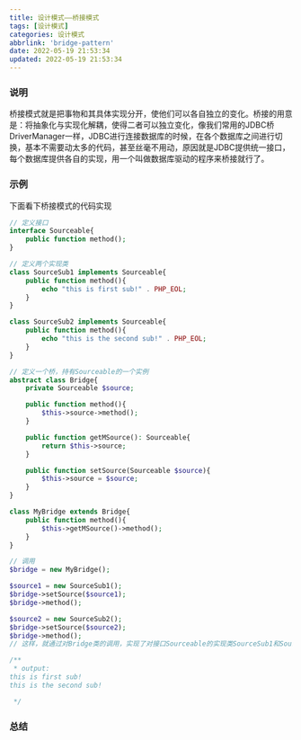 ```yaml
---
title: 设计模式——桥接模式
tags: [设计模式]
categories: 设计模式
abbrlink: 'bridge-pattern'
date: 2022-05-19 21:53:34
updated: 2022-05-19 21:53:34
---
```



### 说明
  桥接模式就是把事物和其具体实现分开，使他们可以各自独立的变化。桥接的用意是：将抽象化与实现化解耦，使得二者可以独立变化，像我们常用的JDBC桥DriverManager一样，JDBC进行连接数据库的时候，在各个数据库之间进行切换，基本不需要动太多的代码，甚至丝毫不用动，原因就是JDBC提供统一接口，每个数据库提供各自的实现，用一个叫做数据库驱动的程序来桥接就行了。
  
### 示例
下面看下桥接模式的代码实现

```php
// 定义接口
interface Sourceable{
    public function method();
}

// 定义两个实现类
class SourceSub1 implements Sourceable{
    public function method(){
        echo "this is first sub!" . PHP_EOL;
    }
}

class SourceSub2 implements Sourceable{
    public function method(){
        echo "this is the second sub!" . PHP_EOL;
    }
}

// 定义一个桥，持有Sourceable的一个实例
abstract class Bridge{
    private Sourceable $source;

    public function method(){
        $this->source->method();
    }

    public function getMSource(): Sourceable{
        return $this->source;
    }

    public function setSource(Sourceable $source){
        $this->source = $source;
    }
}

class MyBridge extends Bridge{
    public function method(){
        $this->getMSource()->method();
    }
}

// 调用
$bridge = new MyBridge();

$source1 = new SourceSub1();
$bridge->setSource($source1);
$bridge->method();

$source2 = new SourceSub2();
$bridge->setSource($source2);
$bridge->method();
// 这样，就通过对Bridge类的调用，实现了对接口Sourceable的实现类SourceSub1和SourceSub2的调用。

/**
 * output:
this is first sub!
this is the second sub!

 */

```

### 总结
